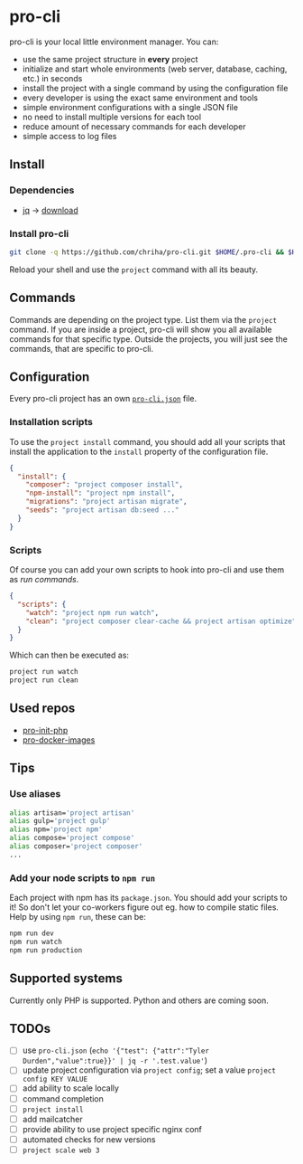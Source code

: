 # pro-cli

pro-cli is your local little environment manager. You can:

- use the same project structure in **every** project
- initialize and start whole environments (web server, database, caching, etc.) in seconds
- install the project with a single command by using the configuration file
- every developer is using the exact same environment and tools
- simple environment configurations with a single JSON file
- no need to install multiple versions for each tool
- reduce amount of necessary commands for each developer
- simple access to log files

## Install

### Dependencies

- [jq](https://stedolan.github.io/jq/) -> [download](https://stedolan.github.io/jq/download/)

### Install pro-cli

```bash
git clone -q https://github.com/chriha/pro-cli.git $HOME/.pro-cli && $HOME/.pro-cli/setup.sh
```

Reload your shell and use the `project` command with all its beauty.

## Commands

Commands are depending on the project type. List them via the `project` command. If you are inside a project, pro-cli will show you all available commands for that specific type. Outside the projects, you will just see the commands, that are specific to pro-cli.

## Configuration

Every pro-cli project has an own [`pro-cli.json`](pro-cli.json) file.

### Installation scripts

To use the `project install` command, you should add all your scripts that install the application to the `install` property of the configuration file.

```json
{
  "install": {
    "composer": "project composer install",
    "npm-install": "project npm install",
    "migrations": "project artisan migrate",
    "seeds": "project artisan db:seed ..."
  }
}
```

### Scripts

Of course you can add your own scripts to hook into pro-cli and use them as *run commands*.

```json
{
  "scripts": {
    "watch": "project npm run watch",
    "clean": "project composer clear-cache && project artisan optimize"
  }
}
```

Which can then be executed as:

```bash
project run watch
project run clean
```


## Used repos

- [pro-init-php](https://github.com/chriha/pro-init-php)
- [pro-docker-images](https://github.com/chriha/pro-docker-images)

## Tips

### Use aliases

```bash
alias artisan='project artisan'
alias gulp='project gulp'
alias npm='project npm'
alias compose='project compose'
alias composer='project composer'
...
```

### Add your node scripts to `npm run`

Each project with npm has its `package.json`. You should add your scripts to it! So don't let your co-workers figure out eg. how to compile static files. Help by using `npm run`, these can be:

```bash
npm run dev
npm run watch
npm run production
```

## Supported systems

Currently only PHP is supported. Python and others are coming soon.

## TODOs

- [ ] use `pro-cli.json` (`echo '{"test": {"attr":"Tyler Durden","value":true}}' | jq -r '.test.value'`)
- [ ] update project configuration via `project config`; set a value `project config KEY VALUE`
- [ ] add ability to scale locally
- [ ] command completion
- [ ] `project install`
- [ ] add mailcatcher
- [ ] provide ability to use project specific nginx conf
- [ ] automated checks for new versions
- [ ] `project scale web 3`
